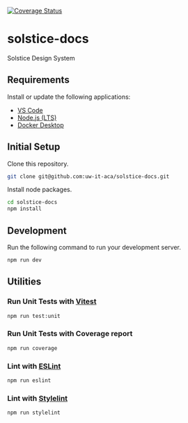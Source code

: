 [![Coverage Status](https://coveralls.io/repos/github/uw-it-aca/solstice-vue/badge.svg?branch=main)](https://coveralls.io/github/uw-it-aca/solstice-vue?branch=main)

# solstice-docs
Solstice Design System

## Requirements
Install or update the following applications:

* [VS Code](https://code.visualstudio.com/)
* [Node.js (LTS)](https://nodejs.org/en)
* [Docker Desktop](https://www.docker.com/products/docker-desktop/) 

## Initial Setup
Clone this repository.
```sh
git clone git@github.com:uw-it-aca/solstice-docs.git
```

Install node packages.
```sh
cd solstice-docs
npm install
```

## Development
Run the following command to run your development server.
```sh
npm run dev
```

## Utilities
### Run Unit Tests with [Vitest](https://vitest.dev/)
```sh
npm run test:unit
```

### Run Unit Tests with Coverage report
```sh
npm run coverage
```

### Lint with [ESLint](https://eslint.org/)
```sh
npm run eslint
```

### Lint with [Stylelint](https://stylelint.io/)

```sh
npm run stylelint
```

